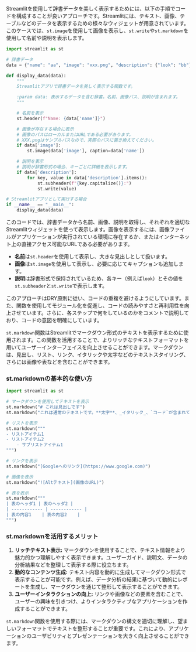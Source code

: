 Streamlitを使用して辞書データを美しく表示するためには、以下の手順でコードを構成することが良いアプローチです。Streamlitには、テキスト、画像、テーブルなどのデータを表示するための様々なウィジェットが用意されています。このケースでは、`st.image`を使用して画像を表示し、`st.write`や`st.markdown`を使用して名前や説明を表示します。

```python
import streamlit as st

# 辞書データ
data = {"name": "aa", "image": "xxx.png", "description": {"look": "bb"}}

def display_data(data):
    """
    Streamlitアプリで辞書データを美しく表示する関数です。

    :param data: 表示するデータを含む辞書。名前、画像パス、説明が含まれます。
    """

    # 名前を表示
    st.header(f"Name: {data['name']}")

    # 画像が存在する場合に表示
    # 画像のパスはローカルまたはURLである必要があります。
    # XXX.pngはサンプルパスなので、実際のパスに置き換えてください。
    if data['image']:
        st.image(data['image'], caption=data['name'])

    # 説明を表示
    # 説明が辞書形式の場合、キーごとに詳細を表示します。
    if data['description']:
        for key, value in data['description'].items():
            st.subheader(f"{key.capitalize()}:")
            st.write(value)

# Streamlitアプリとして実行する場合
if __name__ == "__main__":
    display_data(data)
```

このコードでは、辞書データから名前、画像、説明を取得し、それぞれを適切なStreamlitウィジェットを使って表示します。画像を表示するには、画像ファイルがアプリケーションが実行されている環境に存在するか、またはインターネット上の直接アクセス可能なURLである必要があります。

- **名前**は`st.header`を使用して表示し、大きな見出しとして扱います。
- **画像**は`st.image`を使用して表示し、必要に応じてキャプションも追加します。
- **説明**は辞書形式で保持されているため、各キー（例えば`look`）とその値を`st.subheader`と`st.write`で表示します。

このアプローチはDRY原則に従い、コードの重複を避けるようにしています。また、関数を使用してモジュール化を促進し、コードの読みやすさと再利用性を向上させています。さらに、各ステップで何をしているのかをコメントで説明しており、コードの意図を明確にしています。

`st.markdown`関数はStreamlitでマークダウン形式のテキストを表示するために使用されます。この関数を活用することで、よりリッチなテキストフォーマットを用いてユーザーインターフェイスを向上させることができます。マークダウンは、見出し、リスト、リンク、イタリックや太字などのテキストスタイリング、さらには画像や表などを含むことができます。

### st.markdownの基本的な使い方

```python
import streamlit as st

# マークダウンを使用してテキストを表示
st.markdown("# これは見出しです")
st.markdown("これは通常のテキストです。**太字**、_イタリック_、`コード`が含まれています。")

# リストを表示
st.markdown("""
- リストアイテム1
- リストアイテム2
    - サブリストアイテム1
""")

# リンクを表示
st.markdown("[Googleへのリンク](https://www.google.com)")

# 画像を表示
st.markdown("![Altテキスト](画像のURL)")

# 表を表示
st.markdown("""
| 表のヘッダ1 | 表のヘッダ2 |
| ------------ | ------------ |
| 表の内容1    | 表の内容2    |
""")
```

### st.markdownを活用するメリット

1. **リッチテキスト表示:** マークダウンを使用することで、テキスト情報をより魅力的かつ理解しやすく表示できます。ユーザーガイド、説明文、データの分析結果などを整理して表示する際に役立ちます。
2. **動的なコンテンツ生成:** テキスト内容を動的に生成してマークダウン形式で表示することが可能です。例えば、データ分析の結果に基づいて動的にレポートを生成し、マークダウンを通じて整形して表示することができます。
3. **ユーザーインタラクションの向上:** リンクや画像などの要素を含むことで、ユーザーの興味を引きつけ、よりインタラクティブなアプリケーションを作成することができます。

`st.markdown`関数を使用する際には、マークダウンの構文を適切に理解し、望ましいフォーマットでテキストを整形することが重要です。これにより、アプリケーションのユーザビリティとプレゼンテーションを大きく向上させることができます。
